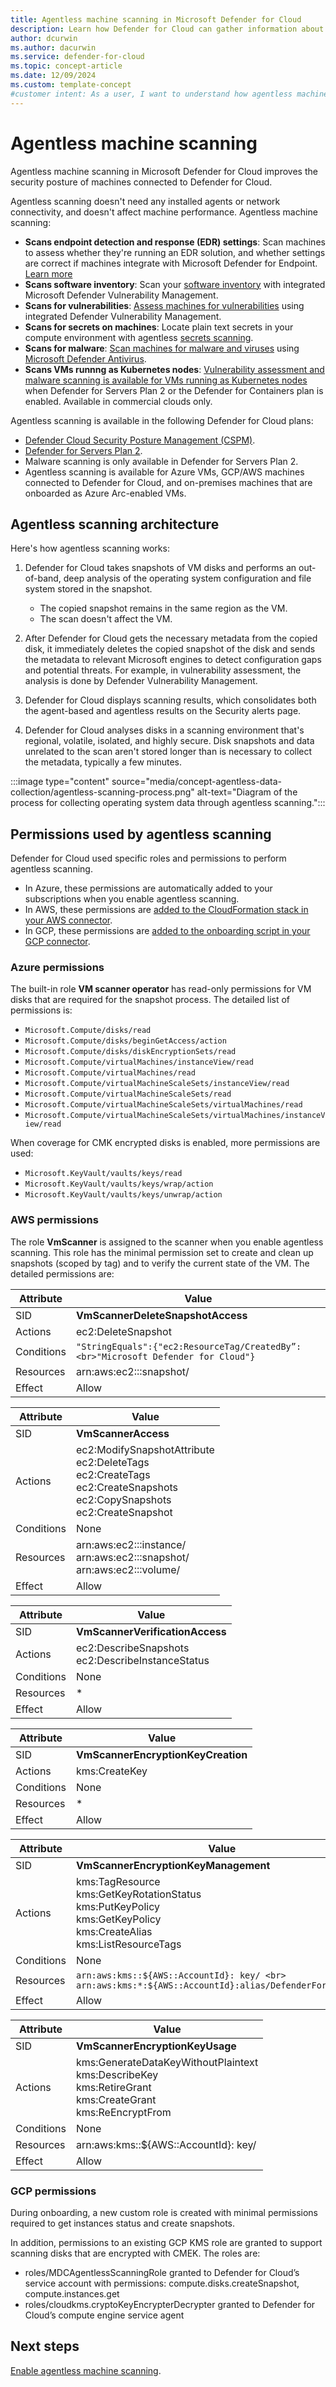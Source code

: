 ```yaml
---
title: Agentless machine scanning in Microsoft Defender for Cloud
description: Learn how Defender for Cloud can gather information about multicloud machine without installing an agent.
author: dcurwin
ms.author: dacurwin
ms.service: defender-for-cloud
ms.topic: concept-article
ms.date: 12/09/2024
ms.custom: template-concept
#customer intent: As a user, I want to understand how agentless machine scanning works in Defender for Cloud so that I can effectively collect data from my machines.
---
```


# Agentless machine scanning

Agentless machine scanning in Microsoft Defender for Cloud improves the security posture of machines connected to Defender for Cloud. 

Agentless scanning doesn't need any installed agents or network connectivity, and doesn't affect machine performance. Agentless machine scanning:

- **Scans endpoint detection and response (EDR) settings**: Scan machines to assess whether they're running an EDR solution, and whether settings are correct if machines integrate with Microsoft Defender for Endpoint. [Learn more](endpoint-detection-response.md)
- **Scans software inventory**: Scan your [software inventory](/defender-vulnerability-management/tvm-software-inventory) with integrated Microsoft Defender Vulnerability Management.
-  **Scans for vulnerabilities**: [Assess machines for vulnerabilities](auto-deploy-vulnerability-assessment.md) using integrated Defender Vulnerability Management.
- **Scans for secrets on machines**: Locate plain text secrets in your compute environment with agentless [secrets scanning](secrets-scanning.md).
- **Scans for malware**: [Scan machines for malware and viruses](agentless-malware-scanning.md) using [Microsoft Defender Antivirus](/microsoft-365/security/defender-endpoint/microsoft-defender-antivirus-windows).
- **Scans VMs runnng as Kubernetes nodes**: [Vulnerability assessment and malware scanning is available for VMs running as Kubernetes nodes](kubernetes-nodes-overview.md) when Defender for Servers Plan 2 or the Defender for Containers plan is enabled. Available in commercial clouds only.

Agentless scanning is available in the following Defender for Cloud plans:

- [Defender Cloud Security Posture Management (CSPM)](concept-cloud-security-posture-management.md).
- [Defender for Servers Plan 2](defender-for-servers-overview.md#defender-for-servers-plans).
- Malware scanning is only available in Defender for Servers Plan 2.
- Agentless scanning is available for Azure VMs, GCP/AWS machines connected to Defender for Cloud, and on-premises machines that are onboarded as Azure Arc-enabled VMs. 

## Agentless scanning architecture

Here's how agentless scanning works:

1. Defender for Cloud takes snapshots of VM disks and performs an out-of-band, deep analysis of the operating system configuration and file system stored in the snapshot.

    - The copied snapshot remains in the same region as the VM.
    - The scan doesn't affect the VM.

1. After Defender for Cloud gets the necessary metadata from the copied disk, it immediately deletes the copied snapshot of the disk and sends the metadata to relevant Microsoft engines to detect configuration gaps and potential threats. For example, in vulnerability assessment, the analysis is done by Defender Vulnerability Management. 

1. Defender for Cloud displays scanning results, which consolidates both the agent-based and agentless results on the Security alerts page.

3. Defender for Cloud analyses disks in a scanning environment that's regional, volatile, isolated, and highly secure. Disk snapshots and data unrelated to the scan aren't stored longer than is necessary to collect the metadata, typically a few minutes.

:::image type="content" source="media/concept-agentless-data-collection/agentless-scanning-process.png" alt-text="Diagram of the process for collecting operating system data through agentless scanning.":::

## Permissions used by agentless scanning

Defender for Cloud used specific roles and permissions to perform agentless scanning.

- In Azure, these permissions are automatically added to your subscriptions when you enable agentless scanning.
- In AWS, these permissions are [added to the CloudFormation stack in your AWS connector](enable-agentless-scanning-vms.md#enable-agentless-scanning-on-aws).
- In GCP, these permissions are [added to the onboarding script in your GCP connector](enable-agentless-scanning-vms.md#enable-agentless-scanning-on-gcp).

### Azure permissions

The built-in role **VM scanner operator** has read-only permissions for VM disks that are required for the snapshot process. The detailed list of permissions is:

- `Microsoft.Compute/disks/read`
- `Microsoft.Compute/disks/beginGetAccess/action`
- `Microsoft.Compute/disks/diskEncryptionSets/read`
- `Microsoft.Compute/virtualMachines/instanceView/read`
- `Microsoft.Compute/virtualMachines/read`
- `Microsoft.Compute/virtualMachineScaleSets/instanceView/read`
- `Microsoft.Compute/virtualMachineScaleSets/read`
- `Microsoft.Compute/virtualMachineScaleSets/virtualMachines/read`
- `Microsoft.Compute/virtualMachineScaleSets/virtualMachines/instanceView/read`
            
When coverage for CMK encrypted disks is enabled, more permissions are used: 

- `Microsoft.KeyVault/vaults/keys/read`
- `Microsoft.KeyVault/vaults/keys/wrap/action`
- `Microsoft.KeyVault/vaults/keys/unwrap/action`

### AWS permissions

The role **VmScanner** is assigned to the scanner when you enable agentless scanning. This role has the minimal permission set to create and clean up snapshots (scoped by tag) and to verify the current state of the VM. The detailed permissions are:

| Attribute | Value |
| ---------|---------|
| SID | **VmScannerDeleteSnapshotAccess** |
| Actions | ec2:DeleteSnapshot |
| Conditions | ```"StringEquals":{"ec2:ResourceTag/CreatedBy”:<br>"Microsoft Defender for Cloud"}``` |
| Resources | arn:aws:ec2:::snapshot/ |
| Effect | Allow |

| Attribute | Value |
|---------|---------|
| SID | **VmScannerAccess** |
| Actions | ec2:ModifySnapshotAttribute <br> ec2:DeleteTags <br> ec2:CreateTags <br> ec2:CreateSnapshots <br> ec2:CopySnapshots <br> ec2:CreateSnapshot |
| Conditions | None |
| Resources | arn:aws:ec2:::instance/ <br> arn:aws:ec2:::snapshot/ <br> arn:aws:ec2:::volume/ |
| Effect | Allow |

| Attribute | Value |
|---------|---------|
| SID | **VmScannerVerificationAccess** |
| Actions | ec2:DescribeSnapshots <br> ec2:DescribeInstanceStatus |
| Conditions | None |
| Resources | * |
| Effect | Allow |

| Attribute | Value |
|---------|---------|
| SID | **VmScannerEncryptionKeyCreation** |
| Actions | kms:CreateKey |
| Conditions | None |
| Resources | * |
| Effect | Allow |

| Attribute | Value |
|---------|---------|
| SID | **VmScannerEncryptionKeyManagement** |
| Actions | kms:TagResource <br> kms:GetKeyRotationStatus <br> kms:PutKeyPolicy <br> kms:GetKeyPolicy <br> kms:CreateAlias <br> kms:ListResourceTags |
| Conditions | None |
| Resources | ```arn:aws:kms::${AWS::AccountId}: key/ <br> arn:aws:kms:*:${AWS::AccountId}:alias/DefenderForCloudKey ```|
| Effect | Allow |

| Attribute | Value |
|---------|---------|
| SID | **VmScannerEncryptionKeyUsage** |
| Actions | kms:GenerateDataKeyWithoutPlaintext <br> kms:DescribeKey <br> kms:RetireGrant <br> kms:CreateGrant <br> kms:ReEncryptFrom |
| Conditions | None |
| Resources | arn:aws:kms::${AWS::AccountId}: key/ |
| Effect | Allow |

### GCP permissions
            
During onboarding, a new custom role is created with minimal permissions required to get instances status and create snapshots.

In addition, permissions to an existing GCP KMS role are granted to support scanning disks that are encrypted with CMEK. The roles are:

- roles/MDCAgentlessScanningRole granted to Defender for Cloud’s service account with permissions: compute.disks.createSnapshot, compute.instances.get
- roles/cloudkms.cryptoKeyEncrypterDecrypter granted to Defender for Cloud’s compute engine service agent


## Next steps

[Enable agentless machine scanning](enable-vulnerability-assessment-agentless.md).

